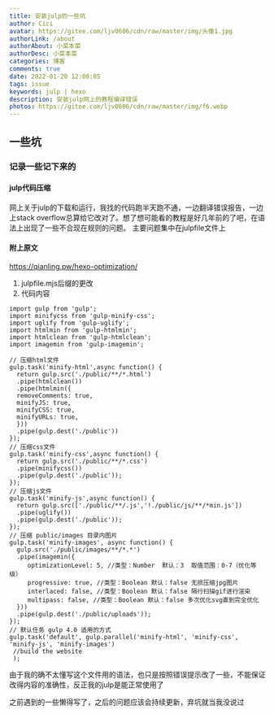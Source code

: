 ```yaml
---
title: 安装julp的一些坑
author: Cici
avatar: https://gitee.com/ljv0606/cdn/raw/master/img/头像1.jpg
authorLink: /about
authorAbout: 小菜本菜
authorDesc: 小菜本菜
categories: 博客
comments: true
date: 2022-01-20 12:08:05
tags: issue
keywords: julp | hexo
description: 安装julp网上的教程编译错误
photos: https://gitee.com/ljv0606/cdn/raw/master/img/f6.webp
---
```

## 一些坑
### 记录一些记下来的
#### julp代码压缩
网上关于julp的下载和运行，我找的代码跑半天跑不通，一边翻译错误报告，一边上stack overflow总算给它改对了。想了想可能看的教程是好几年前的了吧，在语法上出现了一些不合现在规则的问题。
主要问题集中在julpfile文件上

#### 附上原文
https://qianling.pw/hexo-optimization/

1. julpfile.mjs后缀的更改
2. 代码内容

```
import gulp from 'gulp';
import minifycss from 'gulp-minify-css';
import uglify from 'gulp-uglify';
import htmlmin from 'gulp-htmlmin';
import htmlclean from 'gulp-htmlclean';
import imagemin from 'gulp-imagemin';

// 压缩html文件
gulp.task('minify-html',async function() {
  return gulp.src('./public/**/*.html')
  .pipe(htmlclean())
  .pipe(htmlmin({
  removeComments: true,
  minifyJS: true,
  minifyCSS: true,
  minifyURLs: true,
  }))
  .pipe(gulp.dest('./public'))
});
// 压缩css文件
gulp.task('minify-css',async function() {
  return gulp.src('./public/**/*.css')
  .pipe(minifycss())
  .pipe(gulp.dest('./public'));
});
// 压缩js文件
gulp.task('minify-js',async function() {
  return gulp.src(['./public/**/.js','!./public/js/**/*min.js'])
  .pipe(uglify())
  .pipe(gulp.dest('./public'));
});
// 压缩 public/images 目录内图片
gulp.task('minify-images', async function() {
  gulp.src('./public/images/**/*.*')
  .pipe(imagemin({
     optimizationLevel: 5, //类型：Number  默认：3  取值范围：0-7（优化等级）
     progressive: true, //类型：Boolean 默认：false 无损压缩jpg图片
     interlaced: false, //类型：Boolean 默认：false 隔行扫描gif进行渲染
     multipass: false, //类型：Boolean 默认：false 多次优化svg直到完全优化
  }))
  .pipe(gulp.dest('./public/uploads'));
});
// 默认任务 gulp 4.0 适用的方式
gulp.task('default', gulp.parallel('minify-html', 'minify-css', 'minify-js', 'minify-images')
 //build the website
 );
```

由于我的确不太懂写这个文件用的语法，也只是按照错误提示改了一些，不能保证改得内容的准确性，反正我的julp是能正常使用了

之前遇到的一些懒得写了，之后的问题应该会持续更新，弃坑就当我没说过